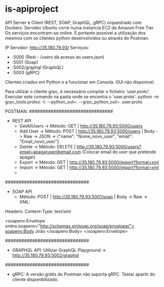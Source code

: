 # is-apiproject
API Server e Client (REST, SOAP, GraphQL, gRPC) orquestrado com Dockers.
Servidor Ubuntu corre numa instancia EC2 da Amazon Free Tier.
Os serviços encontram-se online. É portanto possivel a utilização dos mesmos com os clientes python desenvolvidos ou através do Postman.

IP Servidor: http://35.180.79.93/
Serviços:
 - :5000 (Rest - /users dá acesso ao users.json)
 - :5001 (Soap)
 - :5002/graphql (GraphQL)
 - :5003 (gRPC)

Clientes criados em Python e a funcionar em Consola. GUI não disponivel.

Para utilizar o cliente grpc, é necessário compilar o ficheiro 'user.proto'.
Executar este comando na pasta onde se encontra o 'user.proto':
python -m grpc_tools.protoc -I. --python_out=. --grpc_python_out=. user.proto


POSTMAN:
###############################
 - REST API
   - GetAllUsers -> Método: GET | http://35.180.79.93:5000/users
   - Add User -> Método: POST | http://35.180.79.93:5000/users | Body -> Raw -> JSON -> {"name": "Nome_novo_user", "email": "Email_novo_user"}
   - Delete -> Método: DELETE | http://35.180.79.93:5000/users?email=apagaruser@email.com (Colocar email do user que pretende apagar)
   - Export -> Método: GET | http://35.180.79.93:5000/export?format=xml
   - Import -> Método: GET | http://35.180.79.93:5000/import?format=xml
   - 
###############################
 - SOAP API
   - Método: POST | http://35.180.79.93:5001/soap | Body -> Raw -> XML:

Headers: Content-Type: text/xml

<?xml version="1.0"?>
<soapenv:Envelope xmlns:soapenv="http://schemas.xmlsoap.org/soap/envelope/">
    <soapenv:Body>
        <GetHello xmlns="http://schemas.xmlsoap.org/soap/envelope/">
            <name>João</name>
        </GetHello>
    </soapenv:Body>
</soapenv:Envelope>

###############################
 - GRAPHQL API: Utilizar GraphQL Playground -> http://35.180.79.93:5002/graphql

###############################
 - gRPC: A versão grátis do Postman não suporta gRPC. Testar apartir do cliente disponibilizado.
